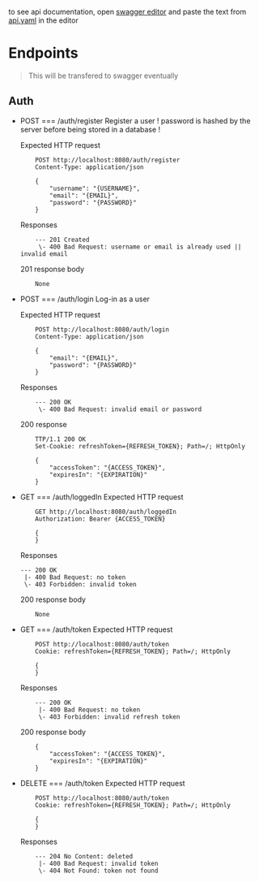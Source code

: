 to see api documentation, open [swagger editor](https://editor.swagger.io) and paste the text from [api.yaml](https://github.com/marekvks/DVWB-Zaverecka-Server/blob/main/docs/api.yaml) in the editor

# Endpoints
> This will be transfered to swagger eventually
## Auth
- POST === /auth/register
    Register a user
    ! password is hashed by the server before being stored in a database !

    Expected HTTP request
    ```
        POST http://localhost:8080/auth/register
        Content-Type: application/json

        {
            "username": "{USERNAME}",
            "email": "{EMAIL}",
            "password": "{PASSWORD}"
        }
    ```
    Responses
    ```
        --- 201 Created
         \- 400 Bad Request: username or email is already used || invalid email
    ```
    201 response body
    ```
        None
    ```
- POST === /auth/login
    Log-in as a user

    Expected HTTP request
    ```
        POST http://localhost:8080/auth/login
        Content-Type: application/json

        {
            "email": "{EMAIL}",
            "password": "{PASSWORD}"
        }
    ```
    Responses
    ```
        --- 200 OK
         \- 400 Bad Request: invalid email or password
    ```
    200 response
    ```
        TTP/1.1 200 OK
        Set-Cookie: refreshToken={REFRESH_TOKEN}; Path=/; HttpOnly

        {
            "accessToken": "{ACCESS_TOKEN}",
            "expiresIn": "{EXPIRATION}"
        }
    ```
- GET === /auth/loggedIn
    Expected HTTP request
    ```
        GET http://localhost:8080/auth/loggedIn
        Authorization: Bearer {ACCESS_TOKEN}

        {
        }
    ```
    Responses
    ```
    --- 200 OK
     |- 400 Bad Request: no token
     \- 403 Forbidden: invalid token
    ```
    200 response body
    ```
        None
    ```
- GET === /auth/token
    Expected HTTP request
    ```
        POST http://localhost:8080/auth/token
        Cookie: refreshToken={REFRESH_TOKEN}; Path=/; HttpOnly

        {
        }
    ```
    Responses
    ```
        --- 200 OK
         |- 400 Bad Request: no token
         \- 403 Forbidden: invalid refresh token
    ```
    200 response body
    ```
        {
            "accessToken": "{ACCESS_TOKEN}",
            "expiresIn": "{EXPIRATION}"
        }
    ```
- DELETE === /auth/token
    Expected HTTP request
    ```
        POST http://localhost:8080/auth/token
        Cookie: refreshToken={REFRESH_TOKEN}; Path=/; HttpOnly

        {
        }
    ```
    Responses
    ```
        --- 204 No Content: deleted
         |- 400 Bad Request: invalid token
         \- 404 Not Found: token not found
    ```
